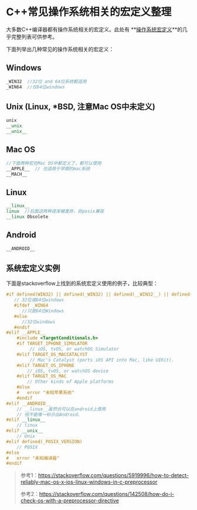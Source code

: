 # C++常见操作系统相关的宏定义整理

大多数C++编译器都有操作系统相关的宏定义。此处有 **[操作系统宏定义](https://sourceforge.net/p/predef/wiki/OperatingSystems/)**的几乎完整列表可供参考。

下面列举出几种常见的操作系统相关的宏定义：

## Windows

```c++
_WIN32  //32位 and 64位系统都适用
_WIN64  //仅64位windows
```

## Unix (Linux, *BSD, 注意Mac OS中未定义)

```c++
unix
__unix
__unix__
```

## Mac OS

```c++
//下面两种宏在Mac OS中都定义了，都可以使用
__APPLE__  // 也适用于早期的mac系统
__MACH__
```

## Linux

```c++
__linux__
linux  //后面这两种逐渐被废弃，非posix兼容
__linux Obsolete 
```

## Android

```c++
__ANDROID__
```



## 系统宏定义实例

下面是stackoverflow上找到的系统宏定义使用的例子，比较典型：

```cpp
#if defined(WIN32) || defined(_WIN32) || defined(__WIN32__) || defined(__NT__)
   // 32位或64位windows
   #ifdef _WIN64
      //只是64位Windows
   #else
      //32位windows
   #endif
#elif __APPLE__
    #include <TargetConditionals.h>
    #if TARGET_IPHONE_SIMULATOR
         // iOS, tvOS, or watchOS Simulator
    #elif TARGET_OS_MACCATALYST
         // Mac's Catalyst (ports iOS API into Mac, like UIKit).
    #elif TARGET_OS_IPHONE
        // iOS, tvOS, or watchOS device
    #elif TARGET_OS_MAC
        // Other kinds of Apple platforms
    #else
    #   error "未知苹果系统"
    #endif
#elif __ANDROID__
    // __linux__虽然也可以在android上使用
    // 但不能唯一标示出Android.
#elif __linux__
    // linux
#elif __unix__
    // Unix
#elif defined(_POSIX_VERSION)
    // POSIX
#else
#   error "未知编译器"
#endif
```

>参考1：https://stackoverflow.com/questions/5919996/how-to-detect-reliably-mac-os-x-ios-linux-windows-in-c-preprocessor
>
>参考2：https://stackoverflow.com/questions/142508/how-do-i-check-os-with-a-preprocessor-directive

